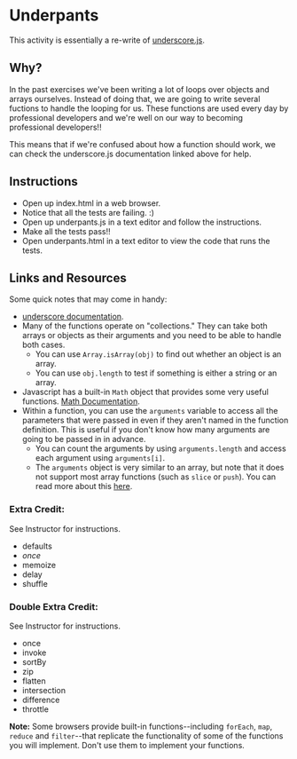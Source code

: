 # Underpants
This activity is essentially a re-write of [underscore.js](http://underscorejs.org/).

## Why?
In the past exercises we've been writing a lot of loops over objects and arrays ourselves. Instead of doing that, we are going to write several fuctions to handle the looping for us.
These functions are used every day by professional developers and we're well on our way to becoming professional developers!!

This means that if we're confused about how a function should work, we can check the underscore.js documentation linked above for help.

## Instructions
 - Open up index.html in a web browser.
 - Notice that all the tests are failing. :)
 - Open up underpants.js in a text editor and follow the instructions.
 - Make all the tests pass!!
 - Open underpants.html in a text editor to view the code that runs the tests.

## Links and Resources

Some quick notes that may come in handy:

- [underscore documentation](http://underscore.js).
- Many of the functions operate on "collections." They can take both arrays or
  objects as their arguments and you need to be able to handle both cases.
    - You can use `Array.isArray(obj)` to find out whether an object is an array.
    - You can use `obj.length` to test if something is either a string or an
      array.
- Javascript has a built-in `Math` object that provides some very useful
  functions. [Math Documentation](https://developer.mozilla.org/en-US/docs/JavaScript/Reference/Global_Objects/Math).
- Within a function, you can use the `arguments` variable to access all the
  parameters that were passed in even if they aren't named in the function
  definition. This is useful if you don't know how many arguments are going to
  be passed in in advance.
    - You can count the arguments by using `arguments.length` and access each
      argument using `arguments[i]`.
    - The `arguments` object is very similar to an array, but note that it does
      not support most array functions (such as `slice` or `push`). You can read
      more about this [here](http://www.sitepoint.com/arguments-a-javascript-oddity/).

### Extra Credit:
See Instructor for instructions.
- defaults
- *once*
- memoize
- delay
- shuffle

### Double Extra Credit:
See Instructor for instructions.
- once
- invoke
- sortBy
- zip
- flatten
- intersection
- difference
- throttle

**Note:** Some browsers provide built-in functions--including `forEach`, `map`,
`reduce` and `filter`--that replicate the functionality of some of the functions
you will implement. Don't use them to implement your functions.
